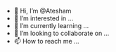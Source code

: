 - 👋 Hi, I’m @Atesham
- 👀 I’m interested in ...
- 🌱 I’m currently learning ...
- 💞️ I’m looking to collaborate on ...
- 📫 How to reach me ...

<!---
Atesham/Atesham is a ✨ special ✨ repository because its `README.md` (this file) appears on your GitHub profile.
You can click the Preview link to take a look at your changes.
--->
